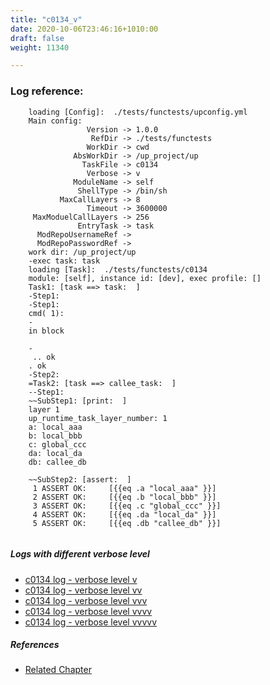 ```yaml
---
title: "c0134_v"
date: 2020-10-06T23:46:16+1010:00
draft: false
weight: 11340

---
```


### Log reference: <no value>

```
    loading [Config]:  ./tests/functests/upconfig.yml
    Main config:
                 Version -> 1.0.0
                  RefDir -> ./tests/functests
                 WorkDir -> cwd
              AbsWorkDir -> /up_project/up
                TaskFile -> c0134
                 Verbose -> v
              ModuleName -> self
               ShellType -> /bin/sh
           MaxCallLayers -> 8
                 Timeout -> 3600000
     MaxModuelCallLayers -> 256
               EntryTask -> task
      ModRepoUsernameRef -> 
      ModRepoPasswordRef -> 
    work dir: /up_project/up
    -exec task: task
    loading [Task]:  ./tests/functests/c0134
    module: [self], instance id: [dev], exec profile: []
    Task1: [task ==> task:  ]
    -Step1:
    -Step1:
    cmd( 1):
    -
    in block
    
    -
     .. ok
    . ok
    -Step2:
    =Task2: [task ==> callee_task:  ]
    --Step1:
    ~~SubStep1: [print:  ]
    layer 1
    up_runtime_task_layer_number: 1
    a: local_aaa
    b: local_bbb
    c: global_ccc
    da: local_da
    db: callee_db
    
    ~~SubStep2: [assert:  ]
     1 ASSERT OK:     [{{eq .a "local_aaa" }}]
     2 ASSERT OK:     [{{eq .b "local_bbb" }}]
     3 ASSERT OK:     [{{eq .c "global_ccc" }}]
     4 ASSERT OK:     [{{eq .da "local_da" }}]
     5 ASSERT OK:     [{{eq .db "callee_db" }}]
    
```

##### Logs with different verbose level
* [c0134 log - verbose level v](../../logs/c0134_v)
* [c0134 log - verbose level vv](../../logs/c0134_vv)
* [c0134 log - verbose level vvv](../../logs/c0134_vvv)
* [c0134 log - verbose level vvvv](../../logs/c0134_vvvv)
* [c0134 log - verbose level vvvvv](../../logs/c0134_vvvvv)

##### References
* [Related Chapter](../../block-func/c0134)
